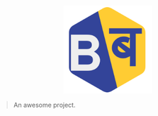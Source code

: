 <div align="center">
<img src="./assets/bbi.png" height="200px" width="200px" alt="Barabari Logo"/>
</div>

> An awesome project.
